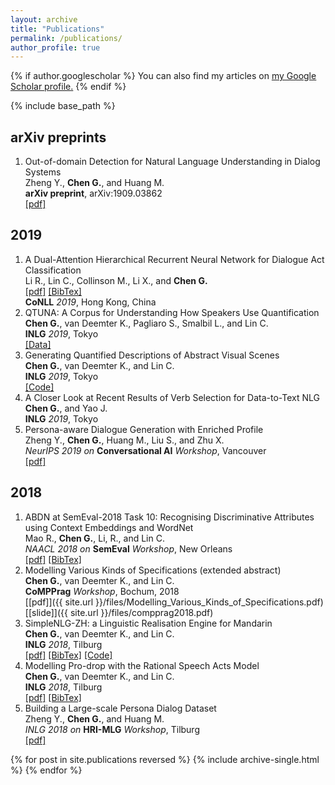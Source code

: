 ```yaml
---
layout: archive
title: "Publications"
permalink: /publications/
author_profile: true
---
```


{% if author.googlescholar %}
  You can also find my articles on <u><a href="{{author.googlescholar}}">my Google Scholar profile</a>.</u>
{% endif %}

{% include base_path %}

## arXiv preprints
1. Out-of-domain Detection for Natural Language Understanding in Dialog Systems<br />
Zheng Y., **Chen G.**, and Huang M.<br />
**arXiv preprint**, arXiv:1909.03862<br />
[\[pdf\]](https://arxiv.org/pdf/1909.03862.pdf)

## 2019
1. A Dual-Attention Hierarchical Recurrent Neural Network for Dialogue Act Classification<br />
Li R., Lin C., Collinson M., Li X., and **Chen G.**<br />
[\[pdf\]](https://www.aclweb.org/anthology/K19-1036.pdf) [\[BibTex\]](https://www.aclweb.org/anthology/K19-1036.bib)<br />
**CoNLL** *2019*, Hong Kong, China<br />
2. QTUNA: A Corpus for Understanding How Speakers Use Quantification<br />
**Chen G.**, van Deemter K., Pagliaro S., Smalbil L., and Lin C.<br />
**INLG** *2019*, Tokyo<br />
[\[Data\]](https://github.com/a-quei/qtuna)<br />
3. Generating Quantified Descriptions of Abstract Visual Scenes<br />
**Chen G.**, van Deemter K., and Lin C.<br />
**INLG** *2019*, Tokyo<br />
[\[Code\]](https://github.com/a-quei/quantified-description-generation)<br />
4. A Closer Look at Recent Results of Verb Selection for Data-to-Text NLG<br />
**Chen G.**, and Yao J.<br />
**INLG** *2019*, Tokyo<br />
5. Persona-aware Dialogue Generation with Enriched Profile<br />
Zheng Y., **Chen G.**, Huang M., Liu S., and Zhu X.<br />
*NeurIPS 2019 on* **Conversational AI** *Workshop*, Vancouver<br />
[\[pdf\]](https://arxiv.org/pdf/1901.09672.pdf)

## 2018
1.  ABDN at SemEval-2018 Task 10: Recognising Discriminative Attributes using Context Embeddings and WordNet<br />
Mao R., **Chen G.**, Li, R., and Lin C.<br />
*NAACL 2018 on* **SemEval** *Workshop*, New Orleans<br />
[\[pdf\]](http://aclweb.org/anthology/S18-1169) [\[BibTex\]](https://aclanthology.coli.uni-saarland.de/papers/S18-1169/s18-1169.bib)<br />
2. Modelling Various Kinds of Specifications \(extended abstract\)<br />
**Chen G.**, van Deemter K., and Lin C.<br />
**CoMPPrag** *Workshop*, Bochum, 2018<br />
[\[pdf\]]({{ site.url }}/files/Modelling_Various_Kinds_of_Specifications.pdf) [\[slide\]]({{ site.url }}/files/compprag2018.pdf)<br />
3. SimpleNLG-ZH: a Linguistic Realisation Engine for Mandarin<br />
**Chen G.**, van Deemter K., and Lin C. <br />
**INLG** *2018*, Tilburg<br />
[\[pdf\]](http://aclweb.org/anthology/W18-6506) [\[BibTex\]](https://aclanthology.info/papers/W18-6506/w18-6506.bib) [\[Code\]](https://github.com/a-quei/simplenlg-zh)<br />
4. Modelling Pro-drop with the Rational Speech Acts Model<br />
**Chen G.**, van Deemter K., and Lin C.<br />
**INLG** *2018*, Tilburg<br />
[\[pdf\]](http://aclweb.org/anthology/W18-6519) [\[BibTex\]](https://aclanthology.info/papers/W18-6519/w18-6519.bib)<br />
5. Building a Large-scale Persona Dialog Dataset <br />
Zheng Y., **Chen G.**, and Huang M.<br />
*INLG 2018 on* **HRI-MLG** *Workshop*, Tilburg<br />
[\[pdf\]](https://dspace.library.uu.nl/handle/1874/373955)

{% for post in site.publications reversed %}
  {% include archive-single.html %}
{% endfor %}
